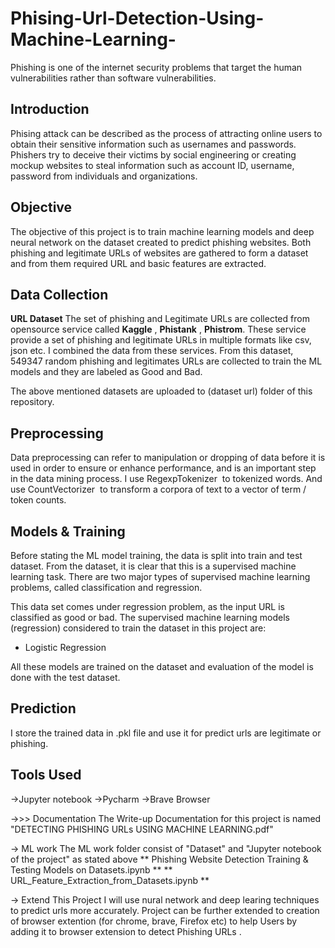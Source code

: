 # Phising-Url-Detection-Using-Machine-Learning-

Phishing is one of the internet security problems that target the human vulnerabilities rather than software vulnerabilities.

## Introduction
Phising attack can be described as the process of attracting online users to obtain their sensitive information such as usernames and passwords. Phishers try to deceive their victims by social engineering or creating mockup websites to steal information such as account ID, username, password from individuals and organizations. 

## Objective
The objective of this project is to train machine learning models and deep neural network on the dataset created to predict phishing websites. Both phishing and legitimate URLs of websites are gathered to form a dataset and from them required URL and basic features are extracted. 

## Data Collection
**URL Dataset**
The set of phishing and Legitimate URLs are collected from opensource service called **Kaggle** , **Phistank** , **Phistrom**. These service provide a set of phishing  and legitimate URLs in multiple formats like csv, json etc. I combined the data from these services. From this dataset, 549347 random phishing and legitimates URLs are collected to train the ML models and they are labeled as Good and Bad.

The above mentioned datasets are uploaded to (dataset url) folder of this repository.

## Preprocessing
Data preprocessing can refer to manipulation or dropping of data before it is used in order to ensure or enhance performance, and is an important step in the data mining process. I use RegexpTokenizer  to tokenized words. And use CountVectorizer  to transform a corpora of text to a vector of term / token counts.

## Models & Training

Before stating the ML model training, the data is split into train and test dataset. From the dataset, it is clear that this is a supervised machine learning task. There are two major types of supervised machine learning problems, called classification and regression. 

This data set comes under regression problem, as the input URL is classified as good or bad. The supervised machine learning models (regression) considered to train the dataset in this project are:

* Logistic Regression

All these models are trained on the dataset and evaluation of the model is done with the test dataset. 

## Prediction

I store the trained data in .pkl file and use it for predict urls are legitimate or phishing.


## **Tools Used**
->Jupyter notebook 
->Pycharm 
->Brave Browser 


->>> Documentation
The Write-up Documentation for this project is named "DETECTING PHISHING URLs USING MACHINE LEARNING.pdf"


-> ML work 
The ML work folder consist of "Dataset" and "Jupyter notebook of the project" as stated above 
** Phishing Website Detection Training & Testing Models on Datasets.ipynb **
** URL_Feature_Extraction_from_Datasets.ipynb **

-> Extend This Project
I will use nural network and deep learing techniques to predict urls more accurately. Project can be further extended to creation of browser extention (for chrome, brave, Firefox etc) to help Users by adding it to browser extension to detect Phishing URLs .
